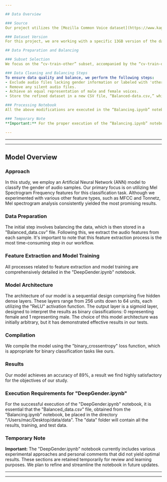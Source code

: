```yaml
---

## Data Overview

### Source
Our project utilizes the [Mozilla Common Voice dataset](https://www.kaggle.com/datasets/mozillaorg/common-voice), a comprehensive corpus of speech data. This dataset is collected through the [Common Voice website](http://voice.mozilla.org/) and comprises a variety of sources, including user-submitted blog posts, historical books, movies, and other public speech corpora. Its primary aim is to facilitate the development and evaluation of Automatic Speech Recognition (ASR) systems.

### Dataset Version
For this project, we are working with a specific 13GB version of the dataset, which can be downloaded [here](https://www.kaggle.com/datasets/mozillaorg/common-voice).

## Data Preparation and Balancing

### Subset Selection
We focus on the “cv-train-other” subset, accompanied by the “cv-train-other.csv” file. This CSV file includes details for each audio recording, such as filename, text, up_votes, down_votes, age, gender, and accent. Our analysis primarily targets audio files with specified gender information.

### Data Cleaning and Balancing Steps
To ensure data quality and balance, we perform the following steps:
- Exclude audio files lacking gender information or labeled with 'other' as gender.
- Remove any silent audio files.
- Achieve an equal representation of male and female voices.
- Store the refined dataset in a new CSV file, “Balanced-data.csv,” which will list the paths of the remaining audio files along with their corresponding gender.

### Processing Notebook
All the above modifications are executed in the “Balancing.ipynb” notebook. This notebook also includes all necessary installation steps.

### Temporary Note
**Important:** For the proper execution of the “Balancing.ipynb” notebook, ensure that the dataset is downloaded as a folder named "archive" and placed on the desktop. The notebook currently contains certain methods and directions that did not yield the expected results. These have been retained temporarily for review and learning purposes. Future updates to the code will aim to enhance its flexibility regarding data location and refine the methodologies used.

---
```


---

---

## Model Overview

### Approach
In this study, we employ an Artificial Neural Network (ANN) model to classify the gender of audio samples. Our primary focus is on utilizing Mel Spectrogram Frequency features for this classification task. Although we experimented with various other feature types, such as MFCC and Tonnetz, Mel spectrogram analysis consistently yielded the most promising results.

### Data Preparation
The initial step involves balancing the data, which is then stored in a "Balanced_data.csv" file. Following this, we extract the audio features from each sample. It's important to note that this feature extraction process is the most time-consuming step in our workflow.

### Feature Extraction and Model Training
All processes related to feature extraction and model training are comprehensively detailed in the "DeepGender.ipynb" notebook.

### Model Architecture
The architecture of our model is a sequential design comprising five hidden dense layers. These layers range from 256 units down to 64 units, each utilizing the "ReLU" activation function. The output layer is a sigmoid layer, designed to interpret the results as binary classifications: 0 representing female and 1 representing male. The choice of this model architecture was initially arbitrary, but it has demonstrated effective results in our tests.

### Compilation
We compile the model using the "binary_crossentropy" loss function, which is appropriate for binary classification tasks like ours.

### Results
Our model achieves an accuracy of 89%, a result we find highly satisfactory for the objectives of our study.

### Execution Requirements for "DeepGender.ipynb"
For the successful execution of the "DeepGender.ipynb" notebook, it is essential that the "Balanced_data.csv" file, obtained from the "Balancing.ipynb" notebook, be placed in the directory "/Users/mac/Desktop/data/data". The "data" folder will contain all the results, training, and test data.

### Temporary Note
**Important:** The "DeepGender.ipynb" notebook currently includes various experimental approaches and personal comments that did not yield optimal results. These sections are retained temporarily for review and learning purposes. We plan to refine and streamline the notebook in future updates.

---


---
